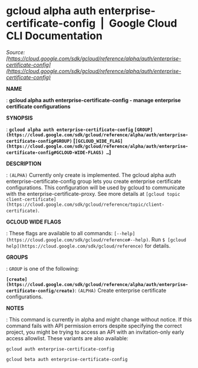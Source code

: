# gcloud alpha auth enterprise-certificate-config  |  Google Cloud CLI Documentation

*Source: [https://cloud.google.com/sdk/gcloud/reference/alpha/auth/enterprise-certificate-config](https://cloud.google.com/sdk/gcloud/reference/alpha/auth/enterprise-certificate-config)*

**NAME**

: **gcloud alpha auth enterprise-certificate-config - manage enterprise certificate configurations**

**SYNOPSIS**

: **`gcloud alpha auth enterprise-certificate-config` `[GROUP](https://cloud.google.com/sdk/gcloud/reference/alpha/auth/enterprise-certificate-config#GROUP)` [`[GCLOUD_WIDE_FLAG](https://cloud.google.com/sdk/gcloud/reference/alpha/auth/enterprise-certificate-config#GCLOUD-WIDE-FLAGS) …`]**

**DESCRIPTION**

: `(ALPHA)` Currently only create is implemented.
The gcloud alpha auth enterprise-certificate-config group lets you create
enterprise certificate configurations. This configuration will be used by gcloud
to communicate with the enterprise-certificate-proxy.
See more details at `[gcloud topic
client-certificate](https://cloud.google.com/sdk/gcloud/reference/topic/client-certificate)`.

**GCLOUD WIDE FLAGS**

: These flags are available to all commands: `[--help](https://cloud.google.com/sdk/gcloud/reference#--help)`.
Run `$ [gcloud help](https://cloud.google.com/sdk/gcloud/reference)` for details.

**GROUPS**

: ``GROUP`` is one of the following:

**`[create](https://cloud.google.com/sdk/gcloud/reference/alpha/auth/enterprise-certificate-config/create)`**:
`(ALPHA)` Create enterprise certificate configurations.

**NOTES**

: This command is currently in alpha and might change without notice. If this
command fails with API permission errors despite specifying the correct project,
you might be trying to access an API with an invitation-only early access
allowlist. These variants are also available:

```
gcloud auth enterprise-certificate-config
```

```
gcloud beta auth enterprise-certificate-config
```